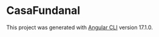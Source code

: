 # CasaFundanal

This project was generated with [Angular CLI](https://github.com/angular/angular-cli) version 17.1.0.

